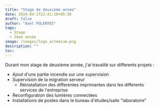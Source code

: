 ```yaml
---
title: "Stage de deuxième année"
date: 2024-04-1T22:41:10+05:30
draft: false
author: "Axel POLENTES"
tags:
  - Stage
  - 2ème année
image: /images/logo_actemium.png
description: ""
toc: 
---
```


Durant mon stage de deuxième année, j'ai travaillé sur differents projets :
  - Ajout d'une partie incendie sur une supervision
  - Supervision de la migration serveur
    - Réinstallation des differentes imprimantes dans les differents services de l'entreprise
  - Reconfiguration des lumières connectées
  - Installations de postes dans le bureau d'études/salle "laboratoire"